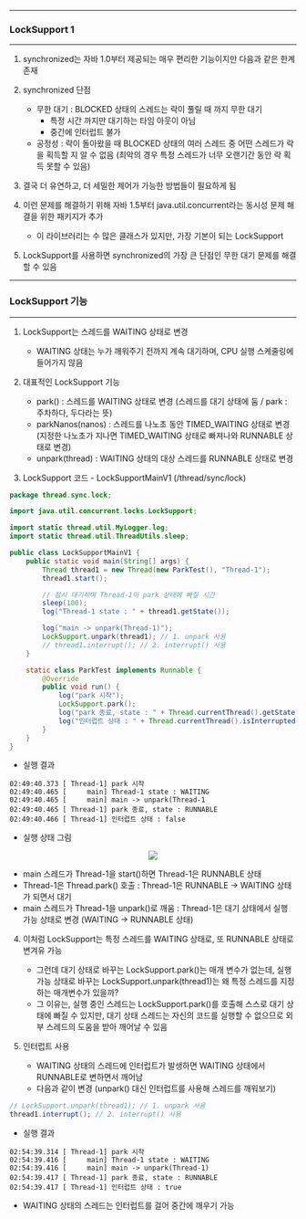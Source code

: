 -----
### LockSupport 1
-----
1. synchronized는 자바 1.0부터 제공되는 매우 편리한 기능이지만 다음과 같은 한계 존재
2. synchronized 단점
   - 무한 대기 : BLOCKED 상태의 스레드는 락이 풀릴 때 까지 무한 대기
     + 특정 시간 까지만 대기하는 타임 아웃이 아님
     + 중간에 인터럽트 불가
   - 공정성 : 락이 돌아왔을 때 BLOCKED 상태의 여러 스레드 중 어떤 스레드가 락을 획득할 지 알 수 없음 (최악의 경우 특정 스레드가 너무 오랜기간 동안 락 획득 못할 수 있음)

3. 결국 더 유연하고, 더 세밀한 제어가 가능한 방법들이 필요하게 됨
4. 이런 문제를 해결하기 위해 자바 1.5부터 java.util.concurrent라는 동시성 문제 해결을 위한 패키지가 추가
   - 이 라이브러리는 수 많은 클래스가 있지만, 가장 기본이 되는 LockSupport
5. LockSupport를 사용하면 synchronized의 가장 큰 단점인 무한 대기 문제를 해결할 수 있음

-----
### LockSupport 기능
-----
1. LockSupport는 스레드를 WAITING 상태로 변경
   - WAITING 상태는 누가 깨워주기 전까지 계속 대기하며, CPU 실행 스케줄링에 들어가지 않음

2. 대표적인 LockSupport 기능
   - park() : 스레드를 WAITING 상태로 변경 (스레드를 대기 상태에 둠 / park : 주차하다, 두다라는 뜻)
   - parkNanos(nanos) : 스레드를 나노초 동안 TIMED_WAITING 상태로 변경 (지정한 나노초가 지나면 TIMED_WAITING 상태로 빠져나와 RUNNABLE 상태로 변경)
   - unpark(thread) : WAITING 상태의 대상 스레드를 RUNNABLE 상태로 변경

3. LockSupport 코드 - LockSupportMainV1 (/thread/sync/lock)
```java
package thread.sync.lock;

import java.util.concurrent.locks.LockSupport;

import static thread.util.MyLogger.log;
import static thread.util.ThreadUtils.sleep;

public class LockSupportMainV1 {
    public static void main(String[] args) {
        Thread thread1 = new Thread(new ParkTest(), "Thread-1");
        thread1.start();

        // 잠시 대기하여 Thread-1이 park 상태에 빠질 시간
        sleep(100);
        log("Thread-1 state : " + thread1.getState());

        log("main -> unpark(Thread-1)");
        LockSupport.unpark(thread1); // 1. unpark 사용
        // thread1.interrupt(); // 2. interrupt() 사용
    }

    static class ParkTest implements Runnable {
        @Override
        public void run() {
            log("park 시작");
            LockSupport.park();
            log("park 종료, state : " + Thread.currentThread().getState());
            log("인터럽트 상태 : " + Thread.currentThread().isInterrupted());
        }
    }
}
```
  - 실행 결과
```
02:49:40.373 [ Thread-1] park 시작
02:49:40.465 [     main] Thread-1 state : WAITING
02:49:40.465 [     main] main -> unpark(Thread-1
02:49:40.465 [ Thread-1] park 종료, state : RUNNABLE
02:49:40.466 [ Thread-1] 인터럽트 상태 : false
```

  - 실행 상태 그림
<div align="center">
<img src="https://github.com/user-attachments/assets/422f783f-f5e1-45ce-8cd1-ad6d26df2600">
</div>

  - main 스레드가 Thread-1을 start()하면 Thread-1은 RUNNABLE 상태
  - Thread-1은 Thread.park() 호출 : Thread-1은 RUNNABLE → WAITING 상태가 되면서 대기
  - main 스레드가 Thread-1을 unpark()로 깨움 : Thread-1은 대기 상태에서 실행 가능 상태로 변경 (WAITING → RUNNABLE 상태)

4. 이처럼 LockSupport는 특정 스레드를 WAITING 상태로, 또 RUNNABLE 상태로 변겨유 가능
   - 그런데 대기 상태로 바꾸는 LockSupport.park()는 매개 변수가 없는데, 실행 가능 상태로 바꾸는 LockSupport.unpark(thread1)는 왜 특정 스레드를 지정하는 매개변수가 있을까?
   - 그 이유는, 실행 중인 스레드는 LockSupport.park()를 호출해 스스로 대기 상태에 빠질 수 있지만, 대기 상태 스레드는 자신의 코드를 실행할 수 없으므로 외부 스레드의 도움을 받아 깨어날 수 있음

5. 인터럽트 사용
   - WAITING 상태의 스레드에 인터럽트가 발생하면 WAITING 상태에서 RUNNABLE로 변하면서 깨어남
   - 다음과 같이 변경 (unpark() 대신 인터럽트를 사용해 스레드를 깨워보기)
```java
// LockSupport.unpark(thread1); // 1. unpark 사용
thread1.interrupt(); // 2. interrupt() 사용
```
  - 실행 결과
```
02:54:39.314 [ Thread-1] park 시작
02:54:39.416 [     main] Thread-1 state : WAITING
02:54:39.416 [     main] main -> unpark(Thread-1)
02:54:39.417 [ Thread-1] park 종료, state : RUNNABLE
02:54:39.417 [ Thread-1] 인터럽트 상태 : true
```

  - WAITING 상태의 스레드는 인터럽트를 걸어 중간에 깨우기 가능
